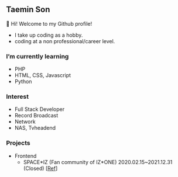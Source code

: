 ## Taemin Son
👋 Hi! Welcome to my Github profile!
- I take up coding as a hobby.
- coding at a non professional/career level.

### I’m currently learning
- PHP
- HTML, CSS, Javascript
- Python

### Interest
- Full Stack Developer
- Record Broadcast
- Network
- NAS, Tvheadend

### Projects
- Frontend
  - SPACE*IZ (Fan community of IZ\*ONE) 2020.02.15~2021.12.31 (Closed) [<a href="https://namu.wiki/w/SPACE*IZ?from=%EC%95%84%EC%9D%B4%EC%A6%88%EC%9B%90%20%ED%97%88%EB%B8%8C%ED%99%88">Ref</a>]
 
